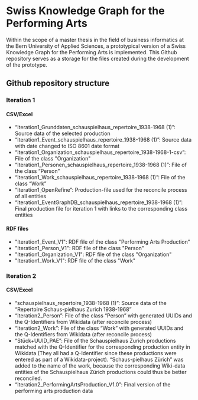 # Swiss Knowledge Graph for the Performing Arts
Within the scope of a master thesis in the field of business informatics at the Bern University of Applied Sciences, a prototypical version of a Swiss Knowledge Graph for the Performing Arts is implemented.
This Github repository serves as a storage for the files created during the development of the prototype. 

## Github repository structure

### Iteration 1
#### CSV/Excel
- “Iteration1_Grunddaten_schauspielhaus_repertoire_1938-1968 (1)”: Source data of the selected production
- “Iteration1_Event_schauspielhaus_repertoire_1938-1968 (1)”: Source data with date changed to ISO 8601 date format
- “Iteration1_Organization_schauspielhaus_repertoire_1938-1968-1-csv”: File of the class "Organization" 
- “Iteration1_Personen_schauspielhaus_repertoire_1938-1968 (1)”: File of the class “Person” 
- “Iteration1_Work_schauspielhaus_repertoire_1938-1968 (1)”: File of the class “Work” 
- “Iteration1_OpenRefine”: Production-file used for the reconcile process of all entities
- “Iteration1_EventGraphDB_schauspielhaus_repertoire_1938-1968 (1)”: Final production file for iteration 1 with links to the corresponding class entities 
#### RDF files
- "Iteration1_Event_V1": RDF file of the class "Performing Arts Production"
- "Iteration1_Person_V1": RDF file of the class "Person"
- "Iteration1_Organization_V1": RDF file of the class "Organization"
- "Iteration1_Work_V1": RDF file of the class "Work" 

### Iteration 2
#### CSV/Excel
- “schauspielhaus_repertoire_1938-1968 (1)”: Source data of the “Repertoire Schaus-pielhaus Zurich 1938-1968”  
- “Iteration2_Person”: File of the class “Person” with generated UUIDs and the Q-Identifiers from Wikidata (after reconcile process)
- “Iteration2_Work”: File of the class “Work” with generated UUIDs and the Q-Identifiers from Wikidata (after reconcile process)
- “Stück+UUID_PAE”: File of the Schauspielhaus Zurich productions matched with the Q-Identifier for the corresponding production entity in Wikidata (They all had a Q-Identifier since these productions were entered as part of a Wikidata-project). “Schaus-pielhaus Zürich” was added to the name of the work, because the corresponding Wiki-data entities of the Schauspielhaus Zürich productions could thus be better reconciled.
- “Iteration2_PerformingArtsProduction_V1.0”: Final version of the performing arts production data 

